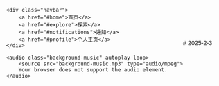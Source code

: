 <!DOCTYPE html>
<html lang="zh-CN">
<head>
    <meta charset="UTF-8">
    <meta name="viewport" content="width=device-width, initial-scale=1.0">
    <title>Instagram风格的网页导航</title>
    <style>
        body {
            font-family: 'Arial', sans-serif;
            margin: 0;
            padding: 0;
            background-image: url('background.jpg'); /* 设置背景图片 */
            background-size: cover; /* 背景图片覆盖整个屏幕 */
            background-position: center; /* 背景图片居中 */
            background-repeat: no-repeat; /* 背景图片不重复 */
            display: flex;
            justify-content: center;
            align-items: center;
            height: 100vh;
            overflow: hidden;
        }
        .navbar {
            background-color: #ffffff;
            border: 1px solid #dbdbdb;
            border-radius: 8px;
            box-shadow: 0 4px 8px rgba(0, 0, 0, 0.1);
            display: flex;
            justify-content: space-around;
            width: 300px;
            padding: 10px;
            position: relative;
            z-index: 1;
        }
        .navbar a {
            color: #262626;
            text-decoration: none;
            padding: 10px 20px;
            border-radius: 4px;
            transition: transform 0.3s ease, background-color 0.3s ease;
        }
        .navbar a:hover {
            background-color: #efefef;
            transform: scale(1.1);
        }
        .navbar a:active {
            background-color: #ddd;
            transform: scale(0.95);
        }
        .background-music {
            position: absolute;
            top: 0;
            left: 0;
            width: 100%;
            height: 100%;
            z-index: 0;
            pointer-events: none;
        }
    </style>
</head>
<body>

    <div class="navbar">
        <a href="#home">首页</a>
        <a href="#explore">探索</a>
        <a href="#notifications">通知</a>
        <a href="#profile">个人主页</a>
    </div>

    <audio class="background-music" autoplay loop>
        <source src="background-music.mp3" type="audio/mpeg">
        Your browser does not support the audio element.
    </audio>

</body>
</html>
# 2025-2-3
